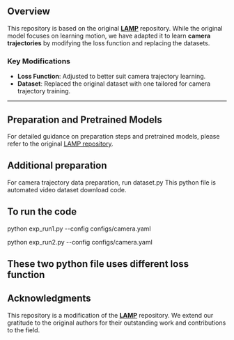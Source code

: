 ## Overview
This repository is based on the original **[LAMP](https://github.com/RQ-Wu/LAMP)** repository. While the original model focuses on learning motion, we have adapted it to learn **camera trajectories** by modifying the loss function and replacing the datasets.

### Key Modifications
- **Loss Function**: Adjusted to better suit camera trajectory learning.
- **Dataset**: Replaced the original dataset with one tailored for camera trajectory training.

---

## Preparation and Pretrained Models
For detailed guidance on preparation steps and pretrained models, please refer to the original [LAMP repository](https://github.com/RQ-Wu/LAMP).

## Additional preparation
For camera trajectory data preparation, run dataset.py 
This python file is automated video dataset download code. 

## To run the code
python exp_run1.py --config configs/camera.yaml


python exp_run2.py --config configs/camera.yaml

These two python file uses different loss function
---

## Acknowledgments
This repository is a modification of the **[LAMP](https://github.com/RQ-Wu/LAMP)** repository. We extend our gratitude to the original authors for their outstanding work and contributions to the field.
